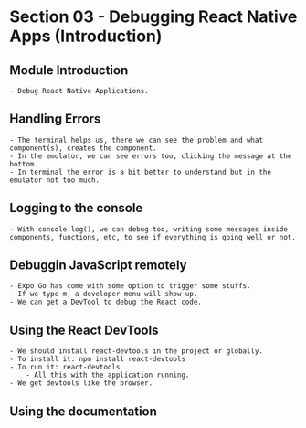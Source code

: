 # Section 03 - Debugging React Native Apps (Introduction)

## Module Introduction

    - Debug React Native Applications.

## Handling Errors

    - The terminal helps us, there we can see the problem and what component(s), creates the component.
    - In the emulator, we can see errors too, clicking the message at the bottom.
    - In terminal the error is a bit better to understand but in the emulator not too much.

## Logging to the console

    - With console.log(), we can debug too, writing some messages inside components, functions, etc, to see if everything is going well or not.

## Debuggin JavaScript remotely

    - Expo Go has come with some option to trigger some stuffs.
    - If we type m, a developer menu will show up.
    - We can get a DevTool to debug the React code.

## Using the React DevTools

    - We should install react-devtools in the project or globally.
    - To install it: npm install react-devtools
    - To run it: react-devtools
        - All this with the application running.
    - We get devtools like the browser.

## Using the documentation
